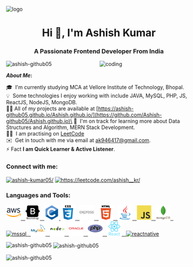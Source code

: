 ![logo](https://github.com/Ashish-github05/Ashish-github05/blob/main/Blue%20Yellow%20Futuristic%20Virtual%20Technology%20Blog%20Banner.png)

<h1 align="center">Hi 👋, I'm Ashish Kumar</h1>
<h3 align="center">A Passionate Frontend Developer From India</h3>

<img align ="right" alt="coding" width="250" src="https://camo.githubusercontent.com/c1dcb74cc1c1835b1d716f5051499a2814c683c806b15f04b0eba492863703e9/68747470733a2f2f63646e2e6472696262626c652e636f6d2f75736572732f3733303730332f73637265656e73686f74732f363538313234332f6176656e746f2e676966">

<p align="left"> <img src="https://komarev.com/ghpvc/?username=ashish-github05&label=Profile%20views&color=0e75b6&style=flat" alt="ashish-github05" /> </p>

<b>*About Me*:</b> 

  🎓  &nbsp;I'm currently studying MCA at Vellore Institute of Technology, Bhopal.\
  💡   &nbsp;Some technologies I enjoy working with include JAVA, MySQL, PHP, JS, ReactJS, NodeJS, MongoDB.\
  👨‍💻  All of my projects are available at [https://ashish-github05.github.io/Ashish.github.io/](https://github.com/Ashish-github05/Ashish.github.io)\
  🌱  &nbsp;I'm on track for learning more about Data Structures and Algorithm, MERN Stack Development.\
  👨‍💻  &nbsp;I am practising on [LeetCode](https://leetcode.com/Ashish__kr/)\
  ✉️  &nbsp;Get in touch with me via email at ak946417@gmail.com.\
  ⚡  Fact **I am Quick Learner & Active Listener**.




 <b> </b>

<h3 align="left">Connect with me:</h3>
<p align="left">
<a href="https://linkedin.com/in/ashish-kumar05/" target="blank"><img align="center" src="https://raw.githubusercontent.com/rahuldkjain/github-profile-readme-generator/master/src/images/icons/Social/linked-in-alt.svg" alt="ashish-kumar05/" height="30" width="40" /></a>
<a href="https://www.leetcode.com/https://leetcode.com/ashish__kr/" target="blank"><img align="center" src="https://raw.githubusercontent.com/rahuldkjain/github-profile-readme-generator/master/src/images/icons/Social/leet-code.svg" alt="https://leetcode.com/ashish__kr/" height="30" width="40" /></a>
</p>

<h3 align="left">Languages and Tools:</h3>
<p align="left"> <a href="https://aws.amazon.com" target="_blank" rel="noreferrer">
<img src="https://raw.githubusercontent.com/devicons/devicon/master/icons/amazonwebservices/amazonwebservices-original-wordmark.svg" alt="aws" width="40" height="40"/> </a> <a href="https://getbootstrap.com" target="_blank" rel="noreferrer">&nbsp;
<img src="https://raw.githubusercontent.com/devicons/devicon/master/icons/bootstrap/bootstrap-plain-wordmark.svg" alt="bootstrap" width="40" height="40"/> </a> <a href="https://www.cprogramming.com/" target="_blank" rel="noreferrer">&nbsp; 
<img src="https://raw.githubusercontent.com/devicons/devicon/master/icons/c/c-original.svg" alt="c" width="40" height="40"/> </a> <a href="https://www.w3schools.com/css/" target="_blank" rel="noreferrer"> 
<img src="https://raw.githubusercontent.com/devicons/devicon/master/icons/css3/css3-original-wordmark.svg" alt="css3" width="40" height="40"/> </a> <a href="https://expressjs.com" target="_blank" rel="noreferrer">&nbsp;
<img src="https://raw.githubusercontent.com/devicons/devicon/master/icons/express/express-original-wordmark.svg" alt="express" width="40" height="40"/> </a> <a href="https://www.w3.org/html/" target="_blank" rel="noreferrer"> &nbsp;
<img src="https://raw.githubusercontent.com/devicons/devicon/master/icons/html5/html5-original-wordmark.svg" alt="html5" width="40" height="40"/> </a> <a href="https://www.java.com" target="_blank" rel="noreferrer">&nbsp;
<img src="https://raw.githubusercontent.com/devicons/devicon/master/icons/java/java-original.svg" alt="java" width="40" height="40"/> </a> <a href="https://developer.mozilla.org/en-US/docs/Web/JavaScript" target="_blank" rel="noreferrer">&nbsp;
<img src="https://raw.githubusercontent.com/devicons/devicon/master/icons/javascript/javascript-original.svg" alt="javascript" width="40" height="40"/> </a> <a href="https://www.mongodb.com/" target="_blank" rel="noreferrer">&nbsp;
<img src="https://raw.githubusercontent.com/devicons/devicon/master/icons/mongodb/mongodb-original-wordmark.svg" alt="mongodb" width="40" height="40"/> </a> <a href="https://www.microsoft.com/en-us/sql-server" target="_blank" rel="noreferrer">&nbsp;
<img src="https://www.svgrepo.com/show/303229/microsoft-sql-server-logo.svg" alt="mssql" width="40" height="40"/> </a> <a href="https://www.mysql.com/" target="_blank" rel="noreferrer">&nbsp;
<img src="https://raw.githubusercontent.com/devicons/devicon/master/icons/mysql/mysql-original-wordmark.svg" alt="mysql" width="40" height="40"/> </a> <a href="https://nodejs.org" target="_blank" rel="noreferrer"> &nbsp;
<img src="https://raw.githubusercontent.com/devicons/devicon/master/icons/nodejs/nodejs-original-wordmark.svg" alt="nodejs" width="40" height="40"/> </a> <a href="https://www.oracle.com/" target="_blank" rel="noreferrer">&nbsp;
<img src="https://raw.githubusercontent.com/devicons/devicon/master/icons/oracle/oracle-original.svg" alt="oracle" width="40" height="40"/> </a> <a href="https://www.php.net" target="_blank" rel="noreferrer">&nbsp;
<img src="https://raw.githubusercontent.com/devicons/devicon/master/icons/php/php-original.svg" alt="php" width="40" height="40"/> </a> <a href="https://reactjs.org/" target="_blank" rel="noreferrer"> &nbsp;
<img src="https://raw.githubusercontent.com/devicons/devicon/master/icons/react/react-original-wordmark.svg" alt="react" width="40" height="40"/> </a> 
<a href="https://reactnative.dev/" target="_blank" rel="noreferrer"> &nbsp;
<img src="https://reactnative.dev/img/header_logo.svg" alt="reactnative" width="40" height="40"/> </a> </p>



<p><img align="left" src="https://github-readme-stats.vercel.app/api/top-langs?username=ashish-github05&show_icons=true&locale=en&layout=compact" alt="ashish-github05" /></p>

<p>&nbsp;<img align="center" src="https://github-readme-stats.vercel.app/api?username=ashish-github05&show_icons=true&locale=en" alt="ashish-github05" /></p>

<p><img align="center" src="https://github-readme-streak-stats.herokuapp.com/?user=ashish-github05&" alt="ashish-github05" /></p>
